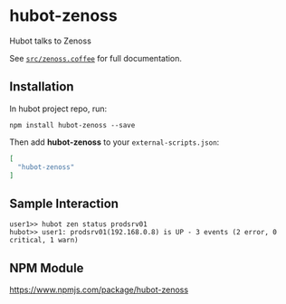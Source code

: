# hubot-zenoss

Hubot talks to Zenoss

See [`src/zenoss.coffee`](src/zenoss.coffee) for full documentation.

## Installation

In hubot project repo, run:

`npm install hubot-zenoss --save`

Then add **hubot-zenoss** to your `external-scripts.json`:

```json
[
  "hubot-zenoss"
]
```

## Sample Interaction

```
user1>> hubot zen status prodsrv01
hubot>> user1: prodsrv01(192.168.0.8) is UP - 3 events (2 error, 0 critical, 1 warn)
```

## NPM Module

https://www.npmjs.com/package/hubot-zenoss
